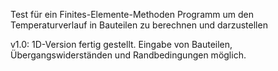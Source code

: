 Test für ein Finites-Elemente-Methoden Programm um den Temperaturverlauf in Bauteilen zu berechnen und darzustellen

v1.0:
1D-Version fertig gestellt. Eingabe von Bauteilen, Übergangswiderständen und Randbedingungen möglich.
